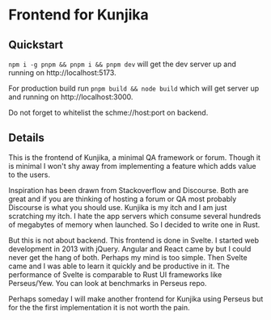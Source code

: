 # Frontend for Kunjika

## Quickstart

`npm i -g pnpm && pnpm i && pnpm dev` will get the dev server up and running on http://localhost:5173.

For production build run `pnpm build && node build` which will get server up and running on http://localhost:3000.

Do not forget to whitelist the schme://host:port on backend.

## Details

This is the frontend of Kunjika, a minimal QA framework or forum. Though it is minimal
I won't shy away from implementing a feature which adds value to the users.

Inspiration has been drawn from Stackoverflow and Discourse. Both are great and if you
are thinking of hosting a forum or QA most probably Discourse is what you should use.
Kunjika is my itch and I am just scratching my itch. I hate the app servers which consume
several hundreds of megabytes of memory when launched. So I decided to write one in Rust.

But this is not about backend. This frontend is done in Svelte. I started web development in
2013 with jQuery. Angular and React came by but I could never get the hang of both. Perhaps
my mind is too simple. Then Svelte came and I was able to learn it quickly and be productive
in it. The performance of Svelte is comparable to Rust UI frameworks like Perseus/Yew.
You can look at benchmarks in Perseus repo.

Perhaps someday I will make another frontend for Kunjika using Perseus but for the the
first implementation it is not worth the pain.